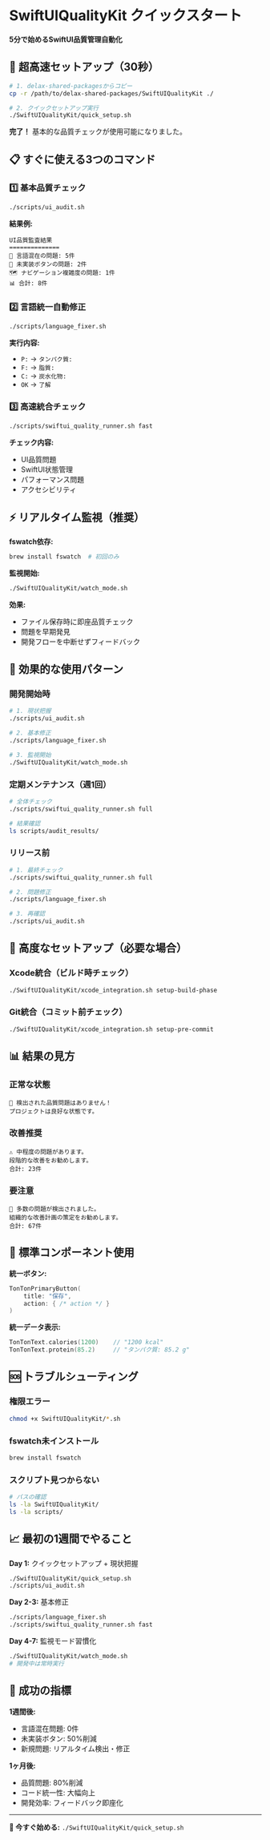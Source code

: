 # SwiftUIQualityKit クイックスタート

**5分で始めるSwiftUI品質管理自動化**

## 🚀 超高速セットアップ（30秒）

```bash
# 1. delax-shared-packagesからコピー
cp -r /path/to/delax-shared-packages/SwiftUIQualityKit ./

# 2. クイックセットアップ実行
./SwiftUIQualityKit/quick_setup.sh
```

**完了！** 基本的な品質チェックが使用可能になりました。

## 📋 すぐに使える3つのコマンド

### 1️⃣ 基本品質チェック
```bash
./scripts/ui_audit.sh
```
**結果例:**
```
UI品質監査結果
==============
📝 言語混在の問題: 5件
🚧 未実装ボタンの問題: 2件  
🗺️ ナビゲーション複雑度の問題: 1件
📊 合計: 8件
```

### 2️⃣ 言語統一自動修正
```bash
./scripts/language_fixer.sh
```
**実行内容:**
- `P:` → `タンパク質:`
- `F:` → `脂質:`
- `C:` → `炭水化物:`
- `OK` → `了解`

### 3️⃣ 高速統合チェック
```bash
./scripts/swiftui_quality_runner.sh fast
```
**チェック内容:**
- UI品質問題
- SwiftUI状態管理
- パフォーマンス問題
- アクセシビリティ

## ⚡ リアルタイム監視（推奨）

**fswatch依存:**
```bash
brew install fswatch  # 初回のみ
```

**監視開始:**
```bash
./SwiftUIQualityKit/watch_mode.sh
```

**効果:**
- ファイル保存時に即座品質チェック
- 問題を早期発見
- 開発フローを中断せずフィードバック

## 🎯 効果的な使用パターン

### 開発開始時
```bash
# 1. 現状把握
./scripts/ui_audit.sh

# 2. 基本修正
./scripts/language_fixer.sh

# 3. 監視開始
./SwiftUIQualityKit/watch_mode.sh
```

### 定期メンテナンス（週1回）
```bash
# 全体チェック
./scripts/swiftui_quality_runner.sh full

# 結果確認
ls scripts/audit_results/
```

### リリース前
```bash
# 1. 最終チェック
./scripts/swiftui_quality_runner.sh full

# 2. 問題修正
./scripts/language_fixer.sh

# 3. 再確認
./scripts/ui_audit.sh
```

## 🔧 高度なセットアップ（必要な場合）

### Xcode統合（ビルド時チェック）
```bash
./SwiftUIQualityKit/xcode_integration.sh setup-build-phase
```

### Git統合（コミット前チェック）
```bash
./SwiftUIQualityKit/xcode_integration.sh setup-pre-commit
```

## 📊 結果の見方

### 正常な状態
```
🎉 検出された品質問題はありません！
プロジェクトは良好な状態です。
```

### 改善推奨
```
⚠️ 中程度の問題があります。
段階的な改善をお勧めします。
合計: 23件
```

### 要注意
```
🔴 多数の問題が検出されました。
組織的な改善計画の策定をお勧めします。
合計: 67件
```

## 🎨 標準コンポーネント使用

**統一ボタン:**
```swift
TonTonPrimaryButton(
    title: "保存",
    action: { /* action */ }
)
```

**統一データ表示:**
```swift
TonTonText.calories(1200)    // "1200 kcal"
TonTonText.protein(85.2)     // "タンパク質: 85.2 g"
```

## 🆘 トラブルシューティング

### 権限エラー
```bash
chmod +x SwiftUIQualityKit/*.sh
```

### fswatch未インストール
```bash
brew install fswatch
```

### スクリプト見つからない
```bash
# パスの確認
ls -la SwiftUIQualityKit/
ls -la scripts/
```

## 📈 最初の1週間でやること

**Day 1:** クイックセットアップ + 現状把握
```bash
./SwiftUIQualityKit/quick_setup.sh
./scripts/ui_audit.sh
```

**Day 2-3:** 基本修正
```bash
./scripts/language_fixer.sh
./scripts/swiftui_quality_runner.sh fast
```

**Day 4-7:** 監視モード習慣化
```bash
./SwiftUIQualityKit/watch_mode.sh
# 開発中は常時実行
```

## 🎉 成功の指標

**1週間後:**
- 言語混在問題: 0件
- 未実装ボタン: 50%削減
- 新規問題: リアルタイム検出・修正

**1ヶ月後:**
- 品質問題: 80%削減
- コード統一性: 大幅向上
- 開発効率: フィードバック即座化

---

**🚀 今すぐ始める:** `./SwiftUIQualityKit/quick_setup.sh`